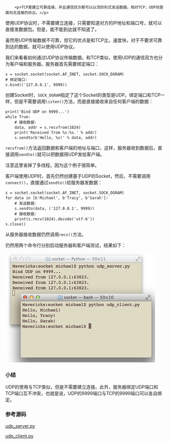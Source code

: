 ﻿
        <p>TCP是建立可靠连接，并且通信双方都可以以流的形式发送数据。相对TCP，UDP则是面向无连接的协议。</p>
<p>使用UDP协议时，不需要建立连接，只需要知道对方的IP地址和端口号，就可以直接发数据包。但是，能不能到达就不知道了。</p>
<p>虽然用UDP传输数据不可靠，但它的优点是和TCP比，速度快，对于不要求可靠到达的数据，就可以使用UDP协议。</p>
<p>我们来看看如何通过UDP协议传输数据。和TCP类似，使用UDP的通信双方也分为客户端和服务器。服务器首先需要绑定端口：</p>
<pre><code>s = socket.socket(socket.AF_INET, socket.SOCK_DGRAM)
# 绑定端口:
s.bind((&#39;127.0.0.1&#39;, 9999))
</code></pre><p>创建Socket时，<code>SOCK_DGRAM</code>指定了这个Socket的类型是UDP。绑定端口和TCP一样，但是不需要调用<code>listen()</code>方法，而是直接接收来自任何客户端的数据：</p>
<pre><code>print(&#39;Bind UDP on 9999...&#39;)
while True:
    # 接收数据:
    data, addr = s.recvfrom(1024)
    print(&#39;Received from %s:%s.&#39; % addr)
    s.sendto(b&#39;Hello, %s!&#39; % data, addr)
</code></pre><p><code>recvfrom()</code>方法返回数据和客户端的地址与端口，这样，服务器收到数据后，直接调用<code>sendto()</code>就可以把数据用UDP发给客户端。</p>
<p>注意这里省掉了多线程，因为这个例子很简单。</p>
<p>客户端使用UDP时，首先仍然创建基于UDP的Socket，然后，不需要调用<code>connect()</code>，直接通过<code>sendto()</code>给服务器发数据：</p>
<pre><code>s = socket.socket(socket.AF_INET, socket.SOCK_DGRAM)
for data in [b&#39;Michael&#39;, b&#39;Tracy&#39;, b&#39;Sarah&#39;]:
    # 发送数据:
    s.sendto(data, (&#39;127.0.0.1&#39;, 9999))
    # 接收数据:
    print(s.recv(1024).decode(&#39;utf-8&#39;))
s.close()
</code></pre><p>从服务器接收数据仍然调用<code>recv()</code>方法。</p>
<p>仍然用两个命令行分别启动服务器和客户端测试，结果如下：</p>
<p><img src="../files/attachments/001410430396036690e72578d74495aa5482a1579c841af000.jpg" alt="client-server"></p>
<h3 id="-">小结</h3>
<p>UDP的使用与TCP类似，但是不需要建立连接。此外，服务器绑定UDP端口和TCP端口互不冲突，也就是说，UDP的9999端口与TCP的9999端口可以各自绑定。</p>
<h3 id="-">参考源码</h3>
<p><a href="https://github.com/michaelliao/learn-python3/blob/master/samples/socket/udp_server.py">udp_server.py</a></p>
<p><a href="https://github.com/michaelliao/learn-python3/blob/master/samples/socket/udp_client.py">udp_client.py</a></p>

    